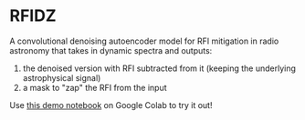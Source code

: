 # RFIDZ
A convolutional denoising autoencoder model for RFI mitigation in radio astronomy that takes in dynamic spectra and outputs: 
1) the denoised version with RFI subtracted from it (keeping the underlying astrophysical signal)
2) a mask to "zap" the RFI from the input

Use [this demo notebook](https://colab.research.google.com/drive/1Aub9wjNI8o42K00LzTWjgaicTWvhsY8h) on Google Colab to try it out!

